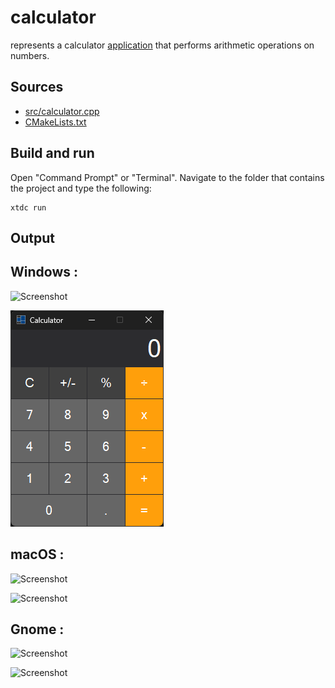 # calculator

represents a calculator [application](https://gammasoft71.github.io/xtd/reference_guides/latest/classxtd_1_1forms_1_1application.html) that performs arithmetic operations on numbers.
## Sources

* [src/calculator.cpp](src/calculator.cpp)
* [CMakeLists.txt](CMakeLists.txt)

## Build and run

Open "Command Prompt" or "Terminal". Navigate to the folder that contains the project and type the following:

```shell
xtdc run
```

## Output

## Windows :

![Screenshot](../../../../docs/pictures/examples/calculator_w.png)

![Screenshot](../../../../docs/pictures/examples/calculator_wd.png)

## macOS :

![Screenshot](../../../../docs/pictures/examples/calculator_m.png)

![Screenshot](../../../../docs/pictures/examples/calculator_md.png)

## Gnome :

![Screenshot](../../../../docs/pictures/examples/calculator_g.png)

![Screenshot](../../../../docs/pictures/examples/calculator_gd.png)
